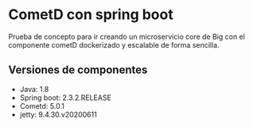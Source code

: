 # CometD con spring boot
Prueba de concepto para ir creando un microservicio core de Big con el componente cometD dockerizado y escalable de forma sencilla.

## Versiones de componentes

- Java: 1.8
- Spring boot: 2.3.2.RELEASE
- Cometd: 5.0.1
- jetty: 9.4.30.v20200611


